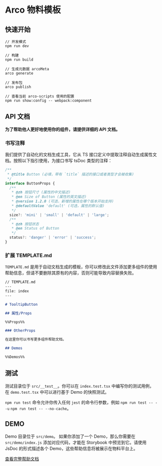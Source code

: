 # Arco 物料模板

## 快速开始

```
// 开发模式
npm run dev

// 构建
npm run build

// 生成元数据 arcoMeta
arco generate

// 发布包
arco publish

// 查看当前 arco-scripts 使用的配置
npm run show:config -- webpack:component
```

## API 文档

**为了帮助他人更好地使用你的组件，请提供详细的 API 文档。**

### 书写注释

我们提供了自动化的文档生成工具，它从 TS 接口定义中提取注释自动生成属性文档。按照以下指引使用，为接口书写 tsDoc 类型的注释：

```typescript
/**
 * @title Button (必填，带有 `title` 描述的接口或者类型才会被收集)
 */
interface ButtonProps {
  /**
   * @zh 按钮尺寸 (属性的中文描述)
   * @en Size of Button (属性的英文描述)
   * @version 1.2.0 (可选，新增的属性在哪个版本开始支持)
   * @defaultValue 'default' (可选，属性的默认值)
   */
  size?: 'mini' | 'small' | 'default' | 'large';
  /**
   * @zh 按钮状态
   * @en Status of Button
   */
  status?: 'danger' | 'error' | 'success';
}
```

### 扩展 TEMPLATE.md

`TEMPLATE.md` 是用于自动文档生成的模板，你可以修改此文件添加更多组件的使用帮助信息，但请不要删除其原有的内容，否则可能导致内容替换失败。

```markdown
// TEMPLATE.md
---
file: index
---

# TooltipButton

## 属性/Props

%%Props%%

### OtherProps

在这里你可以书写更多组件帮助文档。

## Demos

%%Demos%%
```

## 测试

测试目录位于 `src/__test__`。你可以在 `index.test.tsx` 中编写你的测试用例，在 `demo.test.tsx` 中可以进行基于 Demo 的快照测试。

`npm run test` 命令允许你传入任何 `jest` 的命令行参数，例如 `npm run test -- --u` `npm run test -- --no-cache`。

## DEMO

Demo 目录位于 `src/demo`。 如果你添加了一个 Demo，那么你需要在 `src/demo/index.js` 添加对应代码，才能在 Storybook 中预览到它。请使用 JsDoc 的形式描述各个 Demo，这些帮助信息将被展示在物料平台上。

[查看完整帮助文档](https://arco.design/cli)
